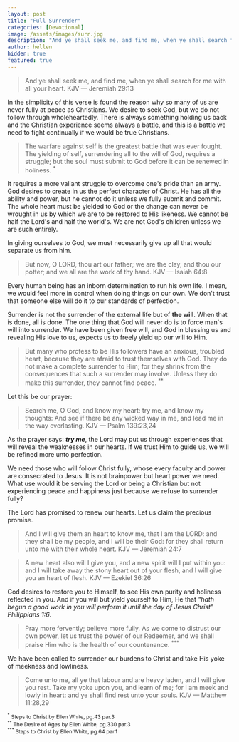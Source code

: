 ```yaml
---
layout: post
title: "Full Surrender"
categories: [Devotional]
image: /assets/images/surr.jpg
description: "And ye shall seek me, and find me, when ye shall search for me with all your heart. KJV — Jeremiah 29:13"
author: hellen
hidden: true
featured: true
---
```


> And ye shall seek me, and find me, when ye shall search for me with all your heart. KJV — Jeremiah 29:13

In the simplicity of this verse is found the reason why so many of us are never fully at peace as Christians. We desire to seek God, but we do not follow through wholeheartedly. There is always something holding us back and the Christian experience seems always a battle, and this is a battle we need to fight continually if we would be true Christians.

> The warfare against self is the greatest battle that was ever fought. The yielding of self, surrendering all to the will of God, requires a struggle; but the soul must submit to God before it can be renewed in holiness. <sup>\*</sup>

It requires a more valiant struggle to overcome one's pride than an army. God desires to create in us the perfect character of Christ. He has all the ability and power, but he cannot do it unless we fully submit and commit. The whole heart must be yielded to God or the change can never be wrought in us by which we are to be restored to His likeness. We cannot be half the Lord's and half the world's. We are not God's children unless we are such entirely.

In giving ourselves to God, we must necessarily give up all that would separate us from him.

> But now, O LORD, thou art our father; we are the clay, and thou our potter; and we all are the work of thy hand. KJV — Isaiah 64:8

Every human being has an inborn determination to run his own life. I mean, we would feel more in control when doing things on our own. We don't trust that someone else will do it to our standards of perfection.

Surrender is not the surrender of the external life but of **the will**. When that is done, all is done. The one thing that God will never do is to force man's will into surrender. We have been given free will, and God in blessing us and revealing His love to us, expects us to freely yield up our will to Him.

> But many who profess to be His followers have an anxious, troubled heart, because they are afraid to trust themselves with God. They do not make a complete surrender to Him; for they shrink from the consequences that such a surrender may involve. Unless they do make this surrender, they cannot find peace. <sup>\*\*</sup>

Let this be our prayer:

> Search me, O God, and know my heart: try me, and know my thoughts: And see if there be any wicked way in me, and lead me in the way everlasting. KJV — Psalm 139:23,24

As the prayer says: _**try me**_, the Lord may put us through experiences that will reveal the weaknesses in our hearts. If we trust Him to guide us, we will be refined more unto perfection.

We need those who will follow Christ fully, whose every faculty and power are consecrated to Jesus. It is not brainpower but heart power we need. What use would it be serving the Lord or being a Christian but not experiencing peace and happiness just because we refuse to surrender fully?

The Lord has promised to renew our hearts. Let us claim the precious promise.

> And I will give them an heart to know me, that I am the LORD: and they shall be my people, and I will be their God: for they shall return unto me with their whole heart. KJV — Jeremiah 24:7

> A new heart also will I give you, and a new spirit will I put within you: and I will take away the stony heart out of your flesh, and I will give you an heart of flesh. KJV — Ezekiel 36:26

God desires to restore you to Himself, to see His own purity and holiness reflected in you. And if you will but yield yourself to Him, He that _"hath begun a good work in you will perform it until the day of Jesus Christ" Philippians 1:6_.

> Pray more fervently; believe more fully. As we come to distrust our own power, let us trust the power of our Redeemer, and we shall praise Him who is the health of our countenance. <sup>\*\*\*</sup>

We have been called to surrender our burdens to Christ and take His yoke of meekness and lowliness.

> Come unto me, all ye that labour and are heavy laden, and I will give you rest. Take my yoke upon you, and learn of me; for I am meek and lowly in heart: and ye shall find rest unto your souls. KJV — Matthew 11:28,29

<span class="post-date"><small class="post-date"><sup>\*</sup> Steps to Christ by Ellen White, pg.43 par.3 </small></span> <br>
<span class="post-date"><small class="post-date"><sup>\*\*</sup> The Desire of Ages by Ellen White, pg.330 par.3 </small></span> <br>
<span class="post-date"><small class="post-date"><sup>\*\*\*</sup> Steps to Christ by Ellen White, pg.64 par.1 </small></span>
